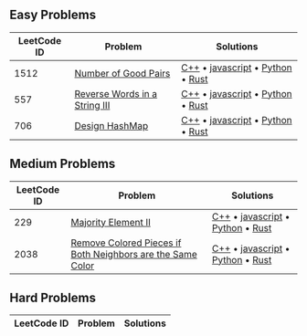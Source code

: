 ## Easy Problems

| LeetCode ID | Problem | Solutions |
| ----------- | ------- | ---------- |
| 1512 | [Number of Good Pairs](https://leetcode.com/problems/number-of-good-pairs) | [C++](easy/1512-Number_of_Good_Pairs/number_of_good_pairs.cpp) &bull; [javascript](easy/1512-Number_of_Good_Pairs/number_of_good_pairs.js) &bull; [Python](easy/1512-Number_of_Good_Pairs/number_of_good_pairs.py) &bull; [Rust](easy/1512-Number_of_Good_Pairs/number_of_good_pairs.rs) |
| 557 | [Reverse Words in a String III](https://leetcode.com/problems/reverse-words-in-a-string-iii) | [C++](easy/557-Reverse_Words_in_a_String_III/reverse_words_in_a_string_iii.cpp) &bull; [javascript](easy/557-Reverse_Words_in_a_String_III/reverse_words_in_a_string_iii.js) &bull; [Python](easy/557-Reverse_Words_in_a_String_III/reverse_words_in_a_string_iii.py) &bull; [Rust](easy/557-Reverse_Words_in_a_String_III/reverse_words_in_a_string_iii.rs) |
| 706 | [Design HashMap](https://leetcode.com/problems/design-hashmap) | [C++](easy/706-Design_HashMap/design_hashmap.cpp) &bull; [javascript](easy/706-Design_HashMap/design_hashmap.js) &bull; [Python](easy/706-Design_HashMap/design_hashmap.py) &bull; [Rust](easy/706-Design_HashMap/design_hashmap.rs) |


## Medium Problems

| LeetCode ID | Problem | Solutions |
| ----------- | ------- | ---------- |
| 229 | [Majority Element II](https://leetcode.com/problems/majority-element-ii) | [C++](medium/229-Majority_Element_II/majority_element_ii.cpp) &bull; [javascript](medium/229-Majority_Element_II/majority_element_ii.js) &bull; [Python](medium/229-Majority_Element_II/majority_element_ii.py) &bull; [Rust](medium/229-Majority_Element_II/majority_element_ii.rs) |
| 2038 | [Remove Colored Pieces if Both Neighbors are the Same Color](https://leetcode.com/problems/remove-colored-pieces-if-both-neighbors-are-the-same-color) | [C++](medium/2038-Remove_Colored_Pieces_if_Both_Neighbors_are_the_Same_Color/remove_colored_pieces_if_both_neighbors_are_the_same_color.cpp) &bull; [javascript](medium/2038-Remove_Colored_Pieces_if_Both_Neighbors_are_the_Same_Color/remove_colored_pieces_if_both_neighbors_are_the_same_color.js) &bull; [Python](medium/2038-Remove_Colored_Pieces_if_Both_Neighbors_are_the_Same_Color/remove_colored_pieces_if_both_neighbors_are_the_same_color.py) &bull; [Rust](medium/2038-Remove_Colored_Pieces_if_Both_Neighbors_are_the_Same_Color/remove_colored_pieces_if_both_neighbors_are_the_same_color.rs) |


## Hard Problems

| LeetCode ID | Problem | Solutions |
| ----------- | ------- | ---------- |

